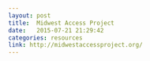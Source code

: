 ```yaml
---
layout: post
title:  Midwest Access Project
date:   2015-07-21 21:29:42
categories: resources
link: http://midwestaccessproject.org/
---
```

